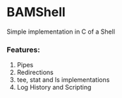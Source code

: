 # BAMShell
Simple implementation in C of a Shell
### Features:
1. Pipes
2. Redirections
3. tee, stat and ls implementations
4. Log History and Scripting